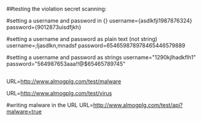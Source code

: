 ##testing the violation secret scanning:

#setting a username and password in {}
username={asdlkfji1987876324}
password={9012873uisdfjkh}

#setting a username and password as plain text (not string)
username=;ljasdlkn,mnadsf
password=654659878978465446579889

#setting a username and password as strings
username="1290kjlhadkflh1"
password="564987653aaa!!@$65465789745"

##
URL=http://www.almogplg.com/test/malware

URL=http://www.almogplg.com/test/virus

#writing malware in the URL
URL=http://www.almogplg.com/test/api?malware=true
